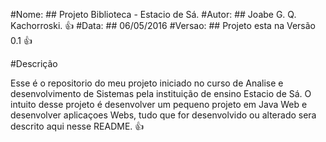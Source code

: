 #Nome: 
	## Projeto Biblioteca - Estacio de Sá.
#Autor:
	## Joabe G. Q. Kachorroski. :+1:
#Data:
	## 06/05/2016 
#Versao:
	## Projeto esta na Versão 0.1 :+1:

#Descrição 

Esse é o repositorio do meu projeto iniciado no curso de Analise e desenvolvimento de Sistemas
pela instituição de ensino Estacio de Sá. O intuito desse projeto é desenvolver um pequeno projeto em Java Web
e desenvolver aplicaçoes Webs, tudo que for desenvolvido ou alterado sera descrito 
aqui nesse README. :+1:
